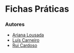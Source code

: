 # Fichas Práticas

### Autores
 * [Ariana Lousada](https://github.com/AITK42)
 * [Luís Carneiro](https://github.com/lmrcarneiro)
 * [Rui Cardoso](https://github.com/Obsessi0n)
